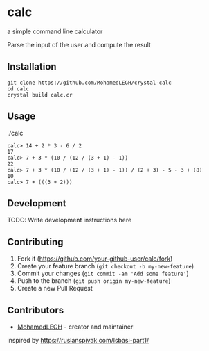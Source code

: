 # calc

a simple command line calculator 

Parse the input of the user and compute the result
## Installation

```
git clone https://github.com/MohamedLEGH/crystal-calc
cd calc
crystal build calc.cr
```
## Usage

./calc
```
calc> 14 + 2 * 3 - 6 / 2
17
calc> 7 + 3 * (10 / (12 / (3 + 1) - 1))
22
calc> 7 + 3 * (10 / (12 / (3 + 1) - 1)) / (2 + 3) - 5 - 3 + (8)
10
calc> 7 + (((3 + 2)))
```
## Development

TODO: Write development instructions here

## Contributing

1. Fork it (<https://github.com/your-github-user/calc/fork>)
2. Create your feature branch (`git checkout -b my-new-feature`)
3. Commit your changes (`git commit -am 'Add some feature'`)
4. Push to the branch (`git push origin my-new-feature`)
5. Create a new Pull Request

## Contributors

- [MohamedLEGH](https://github.com/your-github-user) - creator and maintainer

inspired by https://ruslanspivak.com/lsbasi-part1/
